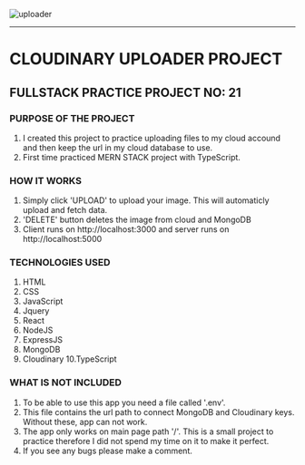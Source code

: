 ![uploader](./client/public/images/uploader.png)

<hr>

# CLOUDINARY UPLOADER PROJECT

## FULLSTACK PRACTICE PROJECT NO: 21

### PURPOSE OF THE PROJECT

1. I created this project to practice uploading files to my cloud accound and then keep the url in my cloud database to use.
2. First time practiced MERN STACK project with TypeScript.

### HOW IT WORKS

1. Simply click 'UPLOAD' to upload your image. This will automaticly upload and fetch data.
2. 'DELETE' button deletes the image from cloud and MongoDB
3. Client runs on http://localhost:3000 and server runs on http://localhost:5000

### TECHNOLOGIES USED

1. HTML
2. CSS
3. JavaScript
4. Jquery
5. React
6. NodeJS
7. ExpressJS
8. MongoDB
9. Cloudinary
   10.TypeScript

### WHAT IS NOT INCLUDED

1. To be able to use this app you need a file called '.env'.
2. This file contains the url path to connect MongoDB and Cloudinary keys. Without these, app can not work.
3. The app only works on main page path '/'. This is a small project to practice therefore I did not spend my time on it to make it perfect.
4. If you see any bugs please make a comment.
